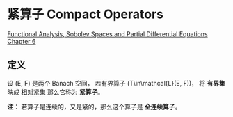 # 紧算子 Compact Operators

[Functional Analysis, Sobolev Spaces and Partial Differential Equations Chapter 6](../index.md#教材)

## 定义

设 \(E, F\) 是两个 Banach 空间，
若有界算子 \(T\in\mathcal{L}(E, F)\)，
将 **有界集** 映成 [相对紧集](../../Topology/TopoSpc/compact.md#一般定义) 
那么它称为 **紧算子**。

**注**： 若算子是连续的，又是紧的，那么这个算子是 **全连续算子**。